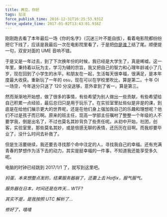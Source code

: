 ```yaml
---
title: 再见，你好
tags: 扯淡
force_publish_time: 2016-12-31T16:25:53.931Z
force_update_time: 2017-01-02T13:43:01.938Z
---
```


刚刚跑去看了本年最后一场《你的名字》（沉迷三叶不能自拔），看着电影院都纷纷把它下线了，应该是我最后一次在电影院里看了，于是把[你是谁？](your-name)结了尾。顺便提一句，双安对面的 UME 音响不错。

于是又是一年过去，到了下次换年份的时候，我已经是大学生了，真是唏嘘。这一年里，秉持着以玩为主，学习为辅的宗旨，我又把自己的智力和心理年龄减小了几岁，现在回到了小学生的水平。和朋友在一起，生活每天很幸福，很满足，是本年度最大收获。重新玩了一年的 osu，现在可以在学校里吹比，算是第二。十年 OI 一场空，今年送分只送了 120 分没送够，意外拿到了省一，算是第三。

然而渐渐地开始想，做了很多的事情，有些希望为别人做出一些贡献，有些希望给自己积累一点经验，最后总归只是用于玩乐了。在实验室里扯些似是非是的课，到底是在给他们展示更大的世界呢，还是在他们身上强加我自己的乐趣和理想呢？他们不过是孩子而已啊。原来的班主任，现高一学部主任嘱咐了整整一个年级的人不要学我，倒是出名了，不过也莫名其妙背负了些责任呢。从初中开始，社团，创客，实验室里，那些莫名其妙，或是倍感无聊的表情，还历历在目啊。而我却要毕业了，没什么时间去补救了。

但是生活要继续，我还要去寻找那个命中注定的人，寻找我自己的幸福。还有充满青春的梦想作为活下去的动力，其实是挺幸福的一件事，不知道我还能享受多久呢。

电脑的时钟已经跳到 2017/1/1 了，就写到这里吧。

*妈蛋，本来想整点发的，结果服务器崩了，还要上去 Hotfix，服气服气。*

*服务器在日本，时间还是在昨天... WTF?*

*其实不是，是我按照 UTC 解析了...*

*修好了，嘻嘻*
